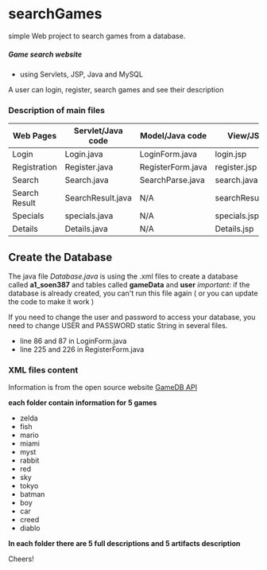 # searchGames
simple Web project to search games from a database. 


##### Game search website

* using Servlets, JSP, Java and MySQL

A user can login, register, search games and see their description

### Description of main files

Web Pages    | Servlet/Java code    | Model/Java code    | View/JSP
-------------| -------------------- | ------------------ | -------------
Login     | Login.java        | LoginForm.java  | login.jsp
Registration | Register.java  | RegisterForm.java | register.jsp
Search | Search.java | SearchParse.java |search.java
Search Result | SearchResult.java | N/A | searchResult.jsp
Specials | specials.java | N/A | specials.jsp
Details | Details.java | N/A | Details.jsp


## Create the Database

The java file *Database.java* is using the .xml files to create a database called **a1_soen387** and tables called **gameData** and **user**
*important*: if the database is already created, you can't run this file again ( or you can update the code to make it work )

If you need to change the user and password to access your database, you need to change USER and PASSWORD static String in several files.
* line 86 and 87 in LoginForm.java
* line 225 and 226 in RegisterForm.java

### XML files content

Information is from the open source website [GameDB API](http://wiki.thegamesdb.net/index.php/API_Introduction)

**each folder contain information for 5 games**

* zelda 
* fish 
* mario 
* miami 
* myst 
* rabbit 
* red 
* sky 
* tokyo 
* batman 
* boy 
* car 
* creed 
* diablo 

**In each folder there are 5 full descriptions and 5 artifacts description**


Cheers!